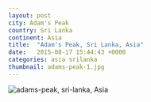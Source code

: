 ```yaml
---
layout: post
city: Adam's Peak
country: Sri Lanka
continent: Asia
title:  "Adam's Peak, Sri Lanka, Asia"
date:   2015-08-17 15:44:43 +0000
categories: asia srilanka
thumbnail: adams-peak-1.jpg
---
```


<div class="img-container">
	<img class="img-responsive" src="{{ site.github.url }}/img/countries/sri-lanka/adams-peak-1.jpg" alt="adams-peak, sri-lanka, Asia"/>
</div>
